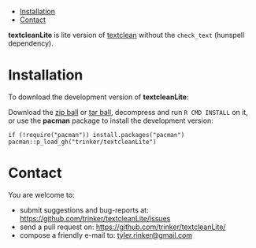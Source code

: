 -   [Installation](#installation)
-   [Contact](#contact)

**textcleanLite** is lite version of
[textclean](https://github.com/trinker/textclean) without the
`check_text` (hunspell dependency).

Installation
============

To download the development version of **textcleanLite**:

Download the [zip
ball](https://github.com/trinker/textcleanLite/zipball/master) or [tar
ball](https://github.com/trinker/textcleanLite/tarball/master),
decompress and run `R CMD INSTALL` on it, or use the **pacman** package
to install the development version:

    if (!require("pacman")) install.packages("pacman")
    pacman::p_load_gh("trinker/textcleanLite")

Contact
=======

You are welcome to:  
- submit suggestions and bug-reports at:
<https://github.com/trinker/textcleanLite/issues>  
- send a pull request on: <https://github.com/trinker/textcleanLite/>  
- compose a friendly e-mail to: <tyler.rinker@gmail.com>

